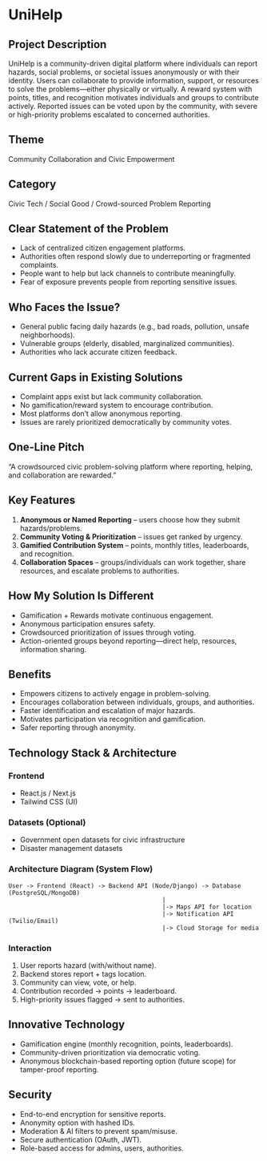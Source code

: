 # UniHelp

## Project Description
UniHelp is a community-driven digital platform where individuals can report hazards, social problems, or societal issues anonymously or with their identity. Users can collaborate to provide information, support, or resources to solve the problems—either physically or virtually. A reward system with points, titles, and recognition motivates individuals and groups to contribute actively. Reported issues can be voted upon by the community, with severe or high-priority problems escalated to concerned authorities.

## Theme
Community Collaboration and Civic Empowerment

## Category
Civic Tech / Social Good / Crowd-sourced Problem Reporting

## Clear Statement of the Problem
- Lack of centralized citizen engagement platforms.
- Authorities often respond slowly due to underreporting or fragmented complaints.
- People want to help but lack channels to contribute meaningfully.
- Fear of exposure prevents people from reporting sensitive issues.

## Who Faces the Issue?
- General public facing daily hazards (e.g., bad roads, pollution, unsafe neighborhoods).
- Vulnerable groups (elderly, disabled, marginalized communities).
- Authorities who lack accurate citizen feedback.

## Current Gaps in Existing Solutions
- Complaint apps exist but lack community collaboration.
- No gamification/reward system to encourage contribution.
- Most platforms don’t allow anonymous reporting.
- Issues are rarely prioritized democratically by community votes.

## One-Line Pitch
“A crowdsourced civic problem-solving platform where reporting, helping, and collaboration are rewarded.”

## Key Features
1. **Anonymous or Named Reporting** – users choose how they submit hazards/problems.
2. **Community Voting & Prioritization** – issues get ranked by urgency.
3. **Gamified Contribution System** – points, monthly titles, leaderboards, and recognition.
4. **Collaboration Spaces** – groups/individuals can work together, share resources, and escalate problems to authorities.

## How My Solution Is Different
- Gamification + Rewards motivate continuous engagement.
- Anonymous participation ensures safety.
- Crowdsourced prioritization of issues through voting.
- Action-oriented groups beyond reporting—direct help, resources, information sharing.

## Benefits
- Empowers citizens to actively engage in problem-solving.
- Encourages collaboration between individuals, groups, and authorities.
- Faster identification and escalation of major hazards.
- Motivates participation via recognition and gamification.
- Safer reporting through anonymity.

## Technology Stack & Architecture
### Frontend
- React.js / Next.js
- Tailwind CSS (UI)

### Datasets (Optional)
- Government open datasets for civic infrastructure
- Disaster management datasets

### Architecture Diagram (System Flow)
```
User -> Frontend (React) -> Backend API (Node/Django) -> Database (PostgreSQL/MongoDB)
                                           |
                                           |-> Maps API for location
                                           |-> Notification API (Twilio/Email)
                                           |-> Cloud Storage for media
```

### Interaction
1. User reports hazard (with/without name).
2. Backend stores report + tags location.
3. Community can view, vote, or help.
4. Contribution recorded → points → leaderboard.
5. High-priority issues flagged → sent to authorities.

## Innovative Technology
- Gamification engine (monthly recognition, points, leaderboards).
- Community-driven prioritization via democratic voting.
- Anonymous blockchain-based reporting option (future scope) for tamper-proof reporting.

## Security
- End-to-end encryption for sensitive reports.
- Anonymity option with hashed IDs.
- Moderation & AI filters to prevent spam/misuse.
- Secure authentication (OAuth, JWT).
- Role-based access for admins, users, authorities.